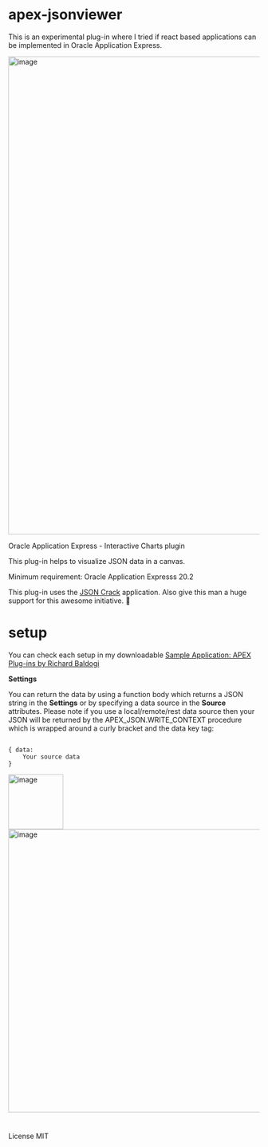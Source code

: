# apex-jsonviewer
This is an experimental plug-in where I tried if react based applications can be implemented in Oracle Application Express.

<img width="959" alt="image" src="https://user-images.githubusercontent.com/100072414/211216526-1b735f5c-dfdd-466a-9bdc-3881a4124430.png">

Oracle Application Express - Interactive Charts plugin

This plug-in helps to visualize JSON data in a canvas.

Minimum requirement: Oracle Application Expresss 20.2

This plug-in uses the <a href="https://jsoncrack.com/" rel="nofollow">JSON Crack</a> application. Also give this man a huge support for this awesome initiative. :muscle:

# setup

You can check each setup in my downloadable <a href="https://github.com/baldogiRichard/plug-in-site" rel="nofollow">Sample Application: APEX Plug-ins by Richard Baldogi</a>

<b>Settings</b>

You can return the data by using a function body which returns a JSON string in the <b>Settings</b> or by specifying a data source in the <b>Source</b> attributes. Please note if you use a local/remote/rest data source then your JSON will be returned by the APEX_JSON.WRITE_CONTEXT procedure which is wrapped around a curly bracket and the data key tag: 

<pre><code>
{ data: 
    Your source data
}
</code></pre>

<img width="110" alt="image" src="https://user-images.githubusercontent.com/100072414/211217923-6904661d-3acb-4e15-8df2-6abb4cffae45.png">

<img width="568" alt="image" src="https://user-images.githubusercontent.com/100072414/211217897-8b98b49d-dd16-4cdd-8eb4-7ccfde2ce775.png">

#

License MIT
